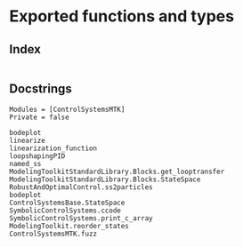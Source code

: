 # Exported functions and types

## Index
```@index
```

## Docstrings
```@autodocs
Modules = [ControlSystemsMTK]
Private = false
```
```@docs
bodeplot
linearize
linearization_function
loopshapingPID
named_ss
ModelingToolkitStandardLibrary.Blocks.get_looptransfer
ModelingToolkitStandardLibrary.Blocks.StateSpace
RobustAndOptimalControl.ss2particles
bodeplot
ControlSystemsBase.StateSpace
SymbolicControlSystems.ccode
SymbolicControlSystems.print_c_array
ModelingToolkit.reorder_states
ControlSystemsMTK.fuzz
```